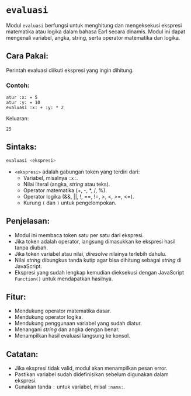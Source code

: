 # `evaluasi`
Modul `evaluasi` berfungsi untuk menghitung dan mengeksekusi ekspresi matematika atau logika dalam bahasa Earl secara dinamis. Modul ini dapat mengenali variabel, angka, string, serta operator matematika dan logika.

## Cara Pakai:
Perintah evaluasi diikuti ekspresi yang ingin dihitung.
### Contoh:
```earl
atur :x: = 5
atur :y: = 10
evaluasi :x: + :y: * 2
```
Keluaran:
```earl
25
```

## Sintaks:
```bash
evaluasi <ekspresi>
```
- `<ekspresi>` adalah gabungan token yang terdiri dari:
  - Variabel, misalnya `:x:`.
  - Nilai literal (angka, _string_ atau teks).
  - Operator matematika (+, -, *, /, %).
  - Operator logika (&&, ||, !, ==, !=, >, <, >=, <=).
  - Kurung `(` dan `)` untuk pengelompokan.

## Penjelasan:
- Modul ini membaca token satu per satu dari ekspresi.
- Jika token adalah operator, langsung dimasukkan ke ekspresi hasil tanpa diubah.
- Jika token variabel atau nilai, _diresolve_ nilainya terlebih dahulu.
- Nilai _string_ dibungkus tanda kutip agar bisa dihitung sebagai _string_ di JavaScript.
- Ekspresi yang sudah lengkap kemudian dieksekusi dengan JavaScript `Function()` untuk mendapatkan hasilnya.

## Fitur:
- Mendukung operator matematika dasar.
- Mendukung operator logika.
- Mendukung penggunaan variabel yang sudah diatur.
- Menangani _string_ dan angka dengan benar.
- Menampilkan hasil evaluasi langsung ke konsol.

## Catatan:
- Jika ekspresi tidak valid, modul akan menampilkan pesan error.
- Pastikan variabel sudah didefinisikan sebelum digunakan dalam ekspresi.
- Gunakan tanda `:` untuk variabel, misal `:nama:`.
